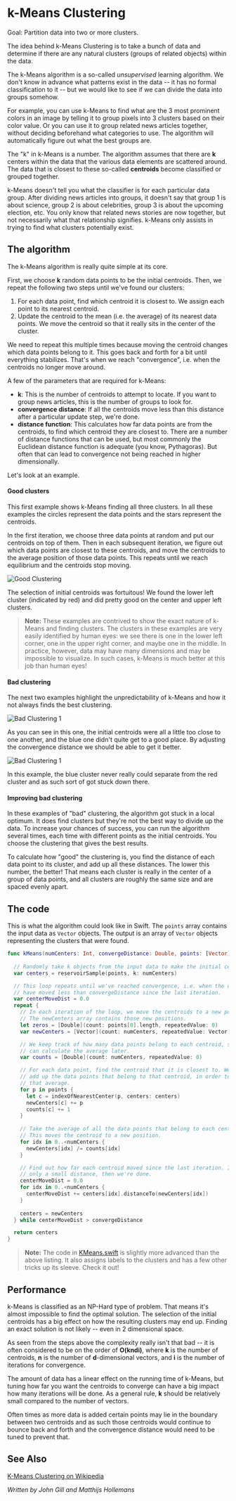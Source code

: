 # k-Means Clustering

Goal: Partition data into two or more clusters.

The idea behind k-Means Clustering is to take a bunch of data and determine if there are any natural clusters (groups of related objects) within the data.

The k-Means algorithm is a so-called *unsupervised* learning algorithm. We don't know in advance what patterns exist in the data -- it has no formal classification to it -- but we would like to see if we can divide the data into groups somehow.

For example, you can use k-Means to find what are the 3 most prominent colors in an image by telling it to group pixels into 3 clusters based on their color value. Or you can use it to group related news articles together, without deciding beforehand what categories to use. The algorithm will automatically figure out what the best groups are.

The "k" in k-Means is a number. The algorithm assumes that there are **k** centers within the data that the various data elements are scattered around. The data that is closest to these so-called **centroids** become classified or grouped together.

k-Means doesn't tell you what the classifier is for each particular data group. After dividing news articles into groups, it doesn't say that group 1 is about science, group 2 is about celebrities, group 3 is about the upcoming election, etc. You only know that related news stories are now together, but not necessarily what that relationship signifies. k-Means only assists in trying to find what clusters potentially exist.

## The algorithm

The k-Means algorithm is really quite simple at its core.

First, we choose **k** random data points to be the initial centroids. Then, we repeat the following two steps until we've found our clusters:

1. For each data point, find which centroid it is closest to. We assign each point to its nearest centroid.
2. Update the centroid to the mean (i.e. the average) of its nearest data points. We move the centroid so that it really sits in the center of the cluster.

We need to repeat this multiple times because moving the centroid changes which data points belong to it. This goes back and forth for a bit until everything stabilizes. That's when we reach "convergence", i.e. when the centroids no longer move around.

A few of the parameters that are required for k-Means:

- **k**: This is the number of centroids to attempt to locate. If you want to group news articles, this is the number of groups to look for.
- **convergence distance**: If all the centroids move less than this distance after a particular update step, we're done.
- **distance function**: This calculates how far data points are from the centroids, to find which centroid they are closest to. There are a number of distance functions that can be used, but most commonly the Euclidean distance function is adequate (you know, Pythagoras). But often that can lead to convergence not being reached in higher dimensionally.

Let's look at an example.

#### Good clusters

This first example shows k-Means finding all three clusters. In all these examples the circles represent the data points and the stars represent the centroids.

In the first iteration, we choose three data points at random and put our centroids on top of them. Then in each subsequent iteration, we figure out which data points are closest to these centroids, and move the centroids to the average position of those data points. This repeats until we reach equilibrium and the centroids stop moving.

![Good Clustering](gitBook/pics/k_means_good.png)

The selection of initial centroids was fortuitous! We found the lower left cluster (indicated by red) and did pretty good on the center and upper left clusters.

> **Note:** These examples are contrived to show the exact nature of k-Means and finding clusters. The clusters in these examples are very easily identified by human eyes: we see there is one in the lower left corner, one in the upper right corner, and maybe one in the middle. In practice, however, data may have many dimensions and may be impossible to visualize. In such cases, k-Means is much better at this job than  human eyes!

#### Bad clustering

The next two examples highlight the unpredictability of k-Means and how it not always finds the best clustering.

![Bad Clustering 1](gitBook/pics/k_means_bad1.png)

As you can see in this one, the initial centroids were all a little too close to one another, and the blue one didn't quite get to a good place. By adjusting the convergence distance we should be able to get it better.

![Bad Clustering 1](gitBook/pics/k_means_bad2.png)

In this example, the blue cluster never really could separate from the red cluster and as such sort of got stuck down there.

#### Improving bad clustering 

In these examples of "bad" clustering, the algorithm got stuck in a local optimum. It does find clusters but they're not the best way to divide up the data. To increase your chances of success, you can run the algorithm several times, each time with different points as the initial centroids. You choose the clustering that gives the best results.

To calculate how "good" the clustering is, you find the distance of each data point to its cluster, and add up all these distances. The lower this number, the better! That means each cluster is really in the center of a group of data points, and all clusters are roughly the same size and are spaced evenly apart.

## The code

This is what the algorithm could look like in Swift. The `points` array contains the input data as `Vector` objects. The output is an array of `Vector` objects representing the clusters that were found.

```swift
func kMeans(numCenters: Int, convergeDistance: Double, points: [Vector]) -> [Vector] {
 
  // Randomly take k objects from the input data to make the initial centroids.
  var centers = reservoirSample(points, k: numCenters)

  // This loop repeats until we've reached convergence, i.e. when the centroids
  // have moved less than convergeDistance since the last iteration.
  var centerMoveDist = 0.0
  repeat {
    // In each iteration of the loop, we move the centroids to a new position.
    // The newCenters array contains those new positions.
    let zeros = [Double](count: points[0].length, repeatedValue: 0)
    var newCenters = [Vector](count: numCenters, repeatedValue: Vector(zeros))

    // We keep track of how many data points belong to each centroid, so we
    // can calculate the average later.
    var counts = [Double](count: numCenters, repeatedValue: 0)

    // For each data point, find the centroid that it is closest to. We also 
    // add up the data points that belong to that centroid, in order to compute
    // that average.
    for p in points {
      let c = indexOfNearestCenter(p, centers: centers)
      newCenters[c] += p
      counts[c] += 1
    }
    
    // Take the average of all the data points that belong to each centroid.
    // This moves the centroid to a new position.
    for idx in 0..<numCenters {
      newCenters[idx] /= counts[idx]
    }

    // Find out how far each centroid moved since the last iteration. If it's
    // only a small distance, then we're done.
    centerMoveDist = 0.0
    for idx in 0..<numCenters {
      centerMoveDist += centers[idx].distanceTo(newCenters[idx])
    }
    
    centers = newCenters
  } while centerMoveDist > convergeDistance

  return centers
}
```

> **Note:** The code in [KMeans.swift](KMeans.swift) is slightly more advanced than the above listing. It also assigns labels to the clusters and has a few other tricks up its sleeve. Check it out!

## Performance

k-Means is classified as an NP-Hard type of problem. That means it's almost impossible to find the optimal solution. The selection of the initial centroids has a big effect on how the resulting clusters may end up. Finding an exact solution is not likely -- even in 2 dimensional space.

As seen from the steps above the complexity really isn't that bad -- it is often considered to be on the order of **O(kndi)**, where **k** is the number of centroids, **n** is the number of **d**-dimensional vectors, and **i** is the number of iterations for convergence.

The amount of data has a linear effect on the running time of k-Means, but tuning how far you want the centroids to converge can have a big impact how many iterations will be done. As a general rule, **k** should be relatively small compared to the number of vectors.

Often times as more data is added certain points may lie in the boundary between two centroids and as such those centroids would continue to bounce back and forth and the convergence distance would need to be tuned to prevent that.

## See Also

[K-Means Clustering on Wikipedia](https://en.wikipedia.org/wiki/K-means_clustering)

*Written by John Gill and Matthijs Hollemans*
